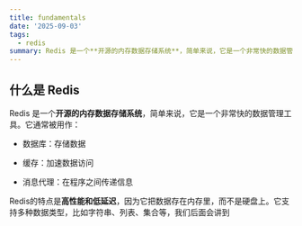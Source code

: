 ```yaml
---
title: fundamentals
date: '2025-09-03'
tags:
  - redis
summary: Redis 是一个**开源的内存数据存储系统**，简单来说，它是一个非常快的数据管理工具。它通常被用作：
---
```

## 什么是 Redis

Redis 是一个**开源的内存数据存储系统**，简单来说，它是一个非常快的数据管理工具。它通常被用作：

* 数据库：存储数据

* 缓存：加速数据访问

* 消息代理：在程序之间传递信息

Redis的特点是**高性能和低延迟**，因为它把数据存在内存里，而不是硬盘上。它支持多种数据类型，比如字符串、列表、集合等，我们后面会讲到
